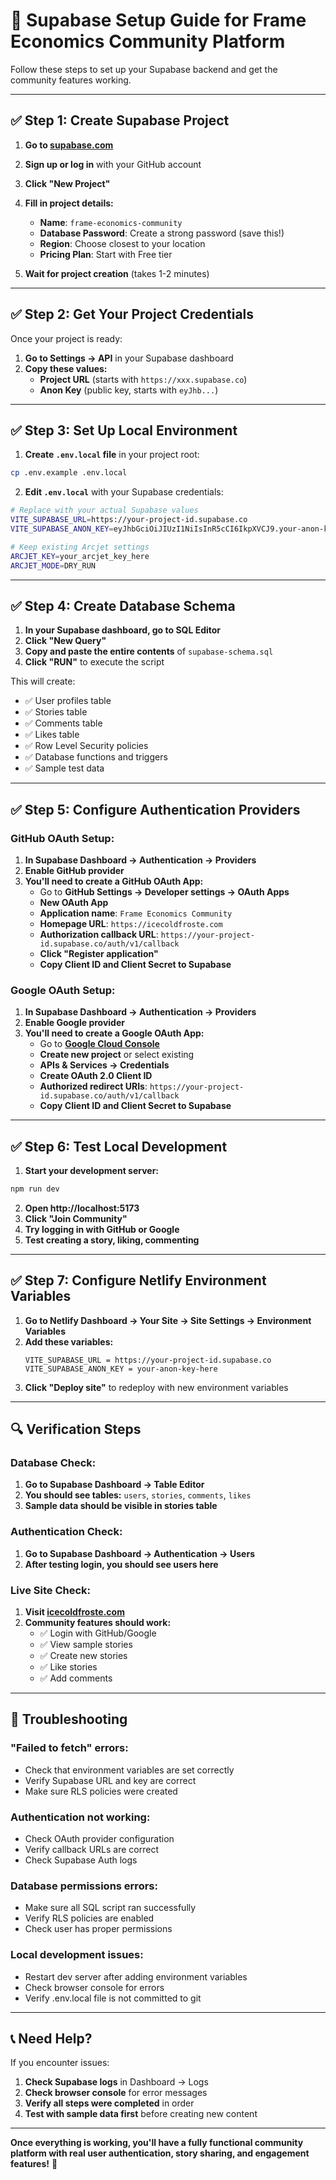 # 🚀 Supabase Setup Guide for Frame Economics Community Platform

Follow these steps to set up your Supabase backend and get the community features working.

---

## ✅ **Step 1: Create Supabase Project**

1. **Go to [supabase.com](https://supabase.com)**
2. **Sign up or log in** with your GitHub account
3. **Click "New Project"**
4. **Fill in project details:**
   - **Name**: `frame-economics-community`
   - **Database Password**: Create a strong password (save this!)
   - **Region**: Choose closest to your location
   - **Pricing Plan**: Start with Free tier

5. **Wait for project creation** (takes 1-2 minutes)

---

## ✅ **Step 2: Get Your Project Credentials**

Once your project is ready:

1. **Go to Settings → API** in your Supabase dashboard
2. **Copy these values:**
   - **Project URL** (starts with `https://xxx.supabase.co`)
   - **Anon Key** (public key, starts with `eyJhb...`)

---

## ✅ **Step 3: Set Up Local Environment**

1. **Create `.env.local` file** in your project root:
```bash
cp .env.example .env.local
```

2. **Edit `.env.local`** with your Supabase credentials:
```bash
# Replace with your actual Supabase values
VITE_SUPABASE_URL=https://your-project-id.supabase.co
VITE_SUPABASE_ANON_KEY=eyJhbGciOiJIUzI1NiIsInR5cCI6IkpXVCJ9.your-anon-key

# Keep existing Arcjet settings
ARCJET_KEY=your_arcjet_key_here
ARCJET_MODE=DRY_RUN
```

---

## ✅ **Step 4: Create Database Schema**

1. **In your Supabase dashboard, go to SQL Editor**
2. **Click "New Query"**
3. **Copy and paste the entire contents** of `supabase-schema.sql`
4. **Click "RUN"** to execute the script

This will create:
- ✅ User profiles table
- ✅ Stories table  
- ✅ Comments table
- ✅ Likes table
- ✅ Row Level Security policies
- ✅ Database functions and triggers
- ✅ Sample test data

---

## ✅ **Step 5: Configure Authentication Providers**

### **GitHub OAuth Setup:**

1. **In Supabase Dashboard → Authentication → Providers**
2. **Enable GitHub provider**
3. **You'll need to create a GitHub OAuth App:**
   - Go to **GitHub Settings → Developer settings → OAuth Apps**
   - **New OAuth App**
   - **Application name**: `Frame Economics Community`
   - **Homepage URL**: `https://icecoldfroste.com`
   - **Authorization callback URL**: `https://your-project-id.supabase.co/auth/v1/callback`
   - **Click "Register application"**
   - **Copy Client ID and Client Secret to Supabase**

### **Google OAuth Setup:**

1. **In Supabase Dashboard → Authentication → Providers**
2. **Enable Google provider**
3. **You'll need to create a Google OAuth App:**
   - Go to **[Google Cloud Console](https://console.cloud.google.com)**
   - **Create new project** or select existing
   - **APIs & Services → Credentials**
   - **Create OAuth 2.0 Client ID**
   - **Authorized redirect URIs**: `https://your-project-id.supabase.co/auth/v1/callback`
   - **Copy Client ID and Client Secret to Supabase**

---

## ✅ **Step 6: Test Local Development**

1. **Start your development server:**
```bash
npm run dev
```

2. **Open http://localhost:5173**
3. **Click "Join Community"**
4. **Try logging in with GitHub or Google**
5. **Test creating a story, liking, commenting**

---

## ✅ **Step 7: Configure Netlify Environment Variables**

1. **Go to Netlify Dashboard → Your Site → Site Settings → Environment Variables**
2. **Add these variables:**
   ```
   VITE_SUPABASE_URL = https://your-project-id.supabase.co
   VITE_SUPABASE_ANON_KEY = your-anon-key-here
   ```
3. **Click "Deploy site"** to redeploy with new environment variables

---

## 🔍 **Verification Steps**

### **Database Check:**
1. **Go to Supabase Dashboard → Table Editor**
2. **You should see tables:** `users`, `stories`, `comments`, `likes`
3. **Sample data should be visible in stories table**

### **Authentication Check:**
1. **Go to Supabase Dashboard → Authentication → Users**
2. **After testing login, you should see users here**

### **Live Site Check:**
1. **Visit [icecoldfroste.com](https://icecoldfroste.com)**
2. **Community features should work:**
   - ✅ Login with GitHub/Google
   - ✅ View sample stories
   - ✅ Create new stories
   - ✅ Like stories
   - ✅ Add comments

---

## 🚨 **Troubleshooting**

### **"Failed to fetch" errors:**
- Check that environment variables are set correctly
- Verify Supabase URL and key are correct
- Make sure RLS policies were created

### **Authentication not working:**
- Check OAuth provider configuration
- Verify callback URLs are correct
- Check Supabase Auth logs

### **Database permissions errors:**
- Make sure all SQL script ran successfully
- Verify RLS policies are enabled
- Check user has proper permissions

### **Local development issues:**
- Restart dev server after adding environment variables
- Check browser console for errors
- Verify .env.local file is not committed to git

---

## 📞 **Need Help?**

If you encounter issues:
1. **Check Supabase logs** in Dashboard → Logs
2. **Check browser console** for error messages
3. **Verify all steps were completed** in order
4. **Test with sample data first** before creating new content

---

**Once everything is working, you'll have a fully functional community platform with real user authentication, story sharing, and engagement features!** 🎉